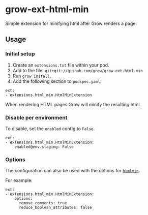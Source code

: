 # grow-ext-html-min

Simple extension for minifying html after Grow renders a page.

## Usage

### Initial setup

1. Create an `extensions.txt` file within your pod.
1. Add to the file: `git+git://github.com/grow/grow-ext-html-min`
1. Run `grow install`.
1. Add the following section to `podspec.yaml`:

```
ext:
- extensions.html_min.HtmlMinExtension
```

When rendering HTML pages Grow will minify the resulting html.

### Disable per environment

To disable, set the `enabled` config to `False`.

```
ext:
- extensions.html_min.HtmlMinExtension:
    enabled@env.staging: False
```

### Options

The configuration can also be used with the options for [`htmlmin`](https://htmlmin.readthedocs.io/en/latest/reference.html#htmlmin.minify).

For example:

```
ext:
- extensions.html_min.HtmlMinExtension:
    options:
      remove_comments: true
      reduce_boolean_attributes: false
```
